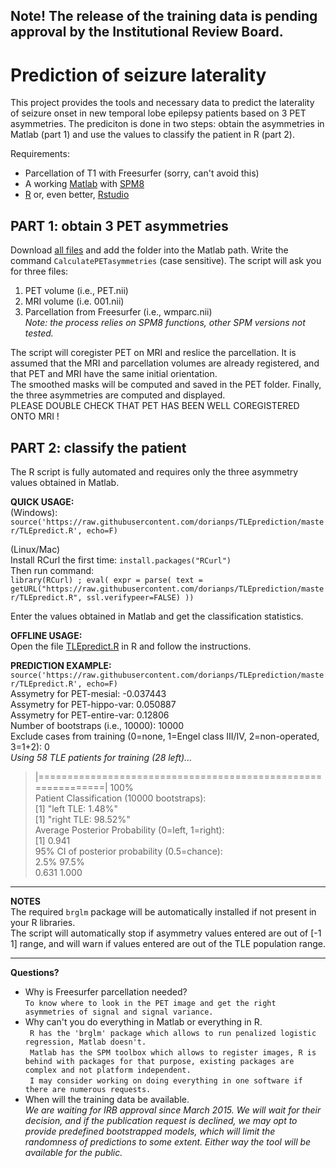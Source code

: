    
## Note! The release of the training data is pending approval by the Institutional Review Board.
   
   
   
   
   
# Prediction of seizure laterality

This project provides the tools and necessary data to predict the laterality of seizure onset in new temporal lobe epilepsy patients based on 3 PET asymmetries. The prediciton is done in two steps: obtain the asymmetries in Matlab (part 1) and use the values to classify the patient in R (part 2).  

Requirements:
* Parcellation of T1 with Freesurfer (sorry, can't avoid this)
* A working [Matlab](http://www.mathworks.com/products/matlab/) with [SPM8](http://www.fil.ion.ucl.ac.uk/spm/software/download.html) 
* [R](http://www.r-project.org/) or, even better, [Rstudio](http://www.rstudio.com/products/rstudio/download/) 
 

## PART 1: obtain 3 PET asymmetries  
Download [all files](https://github.com/dorianps/TLEprediction/archive/master.zip) and add the folder into the Matlab path. Write the command `CalculatePETasymmetries` (case sensitive). The script will ask you for three files:    
1. PET volume (i.e., PET.nii)  
2. MRI volume (i.e. 001.nii)  
3. Parcellation from Freesurfer (i.e., wmparc.nii)  
*Note: the process relies on SPM8 functions, other SPM versions not tested.*  

The script will coregister PET on MRI and reslice the parcellation. It is assumed that the MRI and parcellation volumes are already registered, and that PET and MRI have the same initial orientation.  
The smoothed masks will be computed and saved in the PET folder. Finally, the three asymmetries are computed and displayed.  
PLEASE DOUBLE CHECK THAT PET HAS BEEN WELL COREGISTERED ONTO MRI !



## PART 2: classify the patient  
The R script is fully automated and requires only the three asymmetry values obtained in Matlab.  

**QUICK USAGE:**  
(Windows):  
`source('https://raw.githubusercontent.com/dorianps/TLEprediction/master/TLEpredict.R', echo=F)`  

(Linux/Mac)  
Install RCurl the first time: `install.packages("RCurl")`  
Then run command:  
`library(RCurl) ; eval( expr = parse( text = getURL("https://raw.githubusercontent.com/dorianps/TLEprediction/master/TLEpredict.R", ssl.verifypeer=FALSE) ))`  

Enter the values obtained in Matlab and get the classification statistics.  

**OFFLINE USAGE:**  
Open the file [TLEpredict.R](https://github.com/dorianps/TLEprediction/blob/master/TLEpredict.R) in R and follow the instructions.  


**PREDICTION EXAMPLE:**  
`source('https://raw.githubusercontent.com/dorianps/TLEprediction/master/TLEpredict.R', echo=F)`  
  Assymetry for PET-mesial: -0.037443  
  Assymetry for PET-hippo-var: 0.050887  
  Assymetry for PET-entire-var: 0.12806  
Number of bootstraps (i.e., 10000): 10000  
Exclude cases from training (0=none, 1=Engel class III/IV, 2=non-operated, 3=1+2): 0  
_Using 58 TLE patients for training (28 left)..._  
>  |=============================================================| 100%  
 Patient Classification (10000 bootstraps):  
  [1] "left TLE: 1.48%"  
  [1] "right TLE: 98.52%"  
Average Posterior Probability (0=left, 1=right):  
  [1] 0.941  
95% CI of posterior probability (0.5=chance):  
   2.5% 97.5%   
  0.631 1.000   

  
    
    
*****
**NOTES**  
The required `brglm` package will be automatically installed if not present in your R libraries.  
The script will automatically stop if asymmetry values entered are out of [-1 1] range, and will warn if values entered are out of the TLE population range.
*****
**Questions?**
- Why is Freesurfer parcellation needed?  
``` To know where to look in the PET image and get the right asymmetries of signal and signal variance. ```
- Why can't you do everything in Matlab or everything in R.  
``` R has the 'brglm' package which allows to run penalized logistic regression, Matlab doesn't.```  
``` Matlab has the SPM toolbox which allows to register images, R is behind with packages for that purpose, existing packages are complex and not platform independent.```    
``` I may consider working on doing everything in one software if there are numerous requests.```  
- When will the training data be available.  
_We are waiting for IRB approval since March 2015. We will wait for their decision, and if the publication request is declined, we may opt to provide predefined bootstrapped models, which will limit the randomness of predictions to some extent. Either way the tool will be available for the public._  
